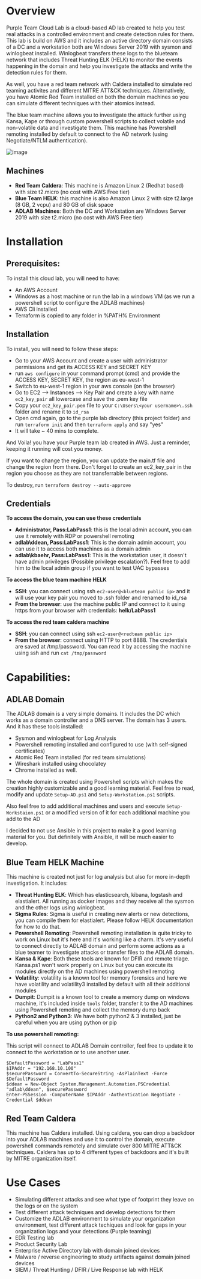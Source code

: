 # Overview
Purple Team Cloud Lab is a cloud-based AD lab created to help you test real attacks in a controlled environment and create detection rules for them. This lab is build on AWS and it includes an active directory domain consists of a DC and a workstation both are Windows Server 2019 with sysmon and winlogbeat installed. Winlogbeat transfers these logs to the blueteam network that includes Threat Hunting ELK (HELK) to monitor the events happening in the domain and help you investigate the attacks and write the detection rules for them.

As well, you have a red team network with Caldera installed to simulate red teaming activites and different MITRE ATT&CK techniques. Alternatively, you have Atomic Red Team installed on both the domain machines so you can simulate different techniques with their atomics instead.

The blue team machine allows you to investigate the attack further using Kansa, Kape or through custom powershell scripts to collect volatile and non-volatile data and investigate them. This machine has Powershell remoting installed by default to connect to the AD network (using Negotiate/NTLM authentication).

![image](https://github.com/Yuvvi01/Cyber-Lab-on-AWS/assets/70095030/78111e35-59f2-4269-ad26-d4dc1106207a)


## Machines
* **Red Team Caldera**: This machine is Amazon Linux 2 (Redhat based) with size t2.micro (no cost with AWS Free tier)
* **Blue Team HELK**: this machine is also Amazon Linux 2 with size t2.large (8 GB, 2 vcpu) and 80 GB of disk space 
* **ADLAB Machines**: Both the DC and Workstation are Windows Server 2019 with size t2.micro (no cost with AWS Free tier)

# Installation

## Prerequisites:

To install this cloud lab, you will need to have:

* An AWS Account 
* Windows as a host machine or run the lab in a windows VM (as we run a powershell script to configure the ADLAB machines)
* AWS Cli installed
* Terraform is copied to any folder in %PATH% Environment

## Installation

To install, you will need to follow these steps:

* Go to your AWS Account and create a user with administrator permissions and get its ACCESS KEY and SECRET KEY
* run ```aws configure``` in your command prompt (cmd) and provide the ACCESS KEY, SECRET KEY, the region as eu-west-1
* Switch to eu-west-1 region in your aws console (on the browser)
* Go to EC2 --> Instances --> Key Pair and create a key with name ```ec2_key_pair``` all lowercase and save the .pem key file
* Copy your ```ec2_key_pair.pem``` file to your ```C:\Users\<your username>\.ssh``` folder and rename it to ```id_rsa```
* Open cmd again, go to the purple lab directory (this project folder) and run ```terraform init``` and then ```terraform apply``` and say "yes"
* It will take ~ 40 mins to complete.

And Voila! you have your Purple team lab created in AWS. Just a reminder, keeping it running will cost you money.

If you want to change the region, you can update the main.tf file and change the region from there. Don't forget to create an ec2_key_pair in the region you choose as they are not transferrable between regions.

To destroy, run ```terraform destroy --auto-approve```

## Credentials

**To access the domain, you can use these credentials**
* **Administrator, Pass:LabPass1**: this is the local admin account, you can use it remotely with RDP or powershell remoting
* **adlab\ddean, Pass:LabPass1**: This is the domain admin account, you can use it to access both machines as a domain admin
* **adlab\kbaehr, Pass:LabPass1**: This is the workstation user, it doesn't have admin privileges (Possible privilege escalation?). Feel free to add him to the local admin group if you want to test UAC bypasses

**To access the blue team machine HELK**
* **SSH**: you can connect using ssh ```ec2-user@<blueteam public ip>``` and it will use your key pair you moved to .ssh folder and renamed to id_rsa
* **From the browser**: use the machine public IP and connect to it using https from your browser with credentials: **helk/LabPass1**

**To access the red team caldera machine**
* **SSH**: you can connect using ssh ```ec2-user@<redteam public ip>``` 
* **From the browser**: connect using HTTP to port 8888. The credentials are saved at /tmp/password. You can read it by accessing the machine using ssh and run ```cat /tmp/password```

# Capabilities:

## ADLAB Domain
The ADLAB domain is a very simple domains. It includes the DC which works as a domain controller and a DNS server. The domain has 3 users. And it has these tools installed:

* Sysmon and winlogbeat for Log Analysis
* Powershell remoting installed and configured to use (with self-signed certificates)
* Atomic Red Team installed (for red team simulations)
* Wireshark installed using chocolatey
* Chrome installed as well.

The whole domain is created using Powershell scripts which makes the creation highly customizable and a good learning material. Feel free to read, modify and update ```Setup-AD.ps1``` and ```Setup-Workstation.ps1``` scripts. 

Also feel free to add additional machines and users and execute ```Setup-Workstaion.ps1``` or a modified version of it for each additional machine you add to the AD

I decided to not use Ansible in this project to make it a good learning material for you. But definitely with Ansible, it will be much easier to develop.

## Blue Team HELK Machine
This machine is created not just for log analysis but also for more in-depth investigation. It includes:

* **Threat Hunting ELK**: Which has elasticsearch, kibana, logstash and elastialert. All running as docker images and they receive all the sysmon and the other logs using winlogbeat. 
* **Sigma Rules**: Sigma is useful in creating new alerts or new detections, you can compile them for elastialert. Please follow HELK documentation for how to do that.
* **Powershell Remoting**: Powershell remoting installation is quite tricky to work on Linux but it's here and it's working like a charm. It's very useful to connect directly to ADLAB domain and perform some actions as a blue teamer to investigate attacks or transfer files to the ADLAB domain.
* **Kansa & Kape**: Both these tools are known for DFIR and remote triage. Kansa.ps1 won't work properly on Linux but you can execute its modules directly on the AD machines using powershell remoting
* **Volatility**: volatility is a known tool for memory forensics and here we have volatility and volatility3 installed by default with all their additional modules
* **Dumpit**: Dumpit is a known tool to create a memory dump on windows machine, it's included inside ```tools``` folder, transfer it to the AD machines using Powershell remoting and collect the memory dump back
* **Python2 and Python3**: We have both python2 & 3 installed, just be careful when you are using python or pip

**To use powershell remoting:**

This script will connect to ADLAB Domain controller, feel free to update it to connect to the workstation or to use another user.
```
$DefaultPassword = "LabPass1"
$IPAddr = "192.168.10.100"
$securePassword = ConvertTo-SecureString -AsPlainText -Force $DefaultPassword
$ddean = New-Object System.Management.Automation.PSCredential "adlab\ddean", $securePassword
Enter-PSSession -ComputerName $IPAddr -Authentication Negotiate -Credential $ddean
```

## Red Team Caldera
This machine has Caldera installed. Using caldera, you can drop a backdoor into your ADLAB machines and use it to control the domain, execute powershell commands remotely and simulate over 800 MITRE ATT&CK techniques. Caldera has up to 4 different types of backdoors and it's built by MITRE organization itself.

# Use Cases
* Simulating different attacks and see what type of footprint they leave on the logs or on the system
* Test different attack techniques and develop detections for them
* Customize the ADLAB environment to simulate your organization environment, test different attack techiques and look for gaps in your organization logs and your detections (Purple teaming)
* EDR Testing lab
* Product Security Lab
* Enterprise Active Directory lab with domain joined devices
* Malware / reverse engineering to study artifacts against domain joined devices
* SIEM / Threat Hunting / DFIR / Live Response lab with HELK
